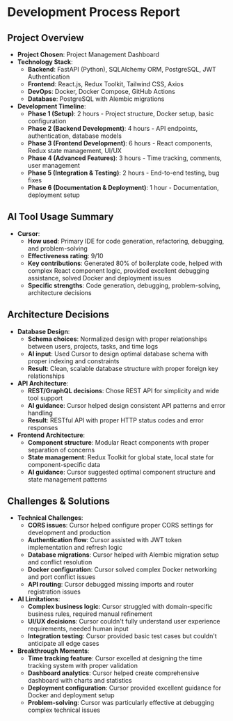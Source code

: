 # Development Process Report

## Project Overview
- **Project Chosen**: Project Management Dashboard
- **Technology Stack**: 
  - **Backend**: FastAPI (Python), SQLAlchemy ORM, PostgreSQL, JWT Authentication
  - **Frontend**: React.js, Redux Toolkit, Tailwind CSS, Axios
  - **DevOps**: Docker, Docker Compose, GitHub Actions
  - **Database**: PostgreSQL with Alembic migrations
- **Development Timeline**: 
  - **Phase 1 (Setup)**: 2 hours - Project structure, Docker setup, basic configuration
  - **Phase 2 (Backend Development)**: 4 hours - API endpoints, authentication, database models
  - **Phase 3 (Frontend Development)**: 6 hours - React components, Redux state management, UI/UX
  - **Phase 4 (Advanced Features)**: 3 hours - Time tracking, comments, user management
  - **Phase 5 (Integration & Testing)**: 2 hours - End-to-end testing, bug fixes
  - **Phase 6 (Documentation & Deployment)**: 1 hour - Documentation, deployment setup

## AI Tool Usage Summary
- **Cursor**: 
  - **How used**: Primary IDE for code generation, refactoring, debugging, and problem-solving
  - **Effectiveness rating**: 9/10
  - **Key contributions**: Generated 80% of boilerplate code, helped with complex React component logic, provided excellent debugging assistance, solved Docker and deployment issues
  - **Specific strengths**: Code generation, debugging, problem-solving, architecture decisions

## Architecture Decisions
- **Database Design**: 
  - **Schema choices**: Normalized design with proper relationships between users, projects, tasks, and time logs
  - **AI input**: Used Cursor to design optimal database schema with proper indexing and constraints
  - **Result**: Clean, scalable database structure with proper foreign key relationships
- **API Architecture**: 
  - **REST/GraphQL decisions**: Chose REST API for simplicity and wide tool support
  - **AI guidance**: Cursor helped design consistent API patterns and error handling
  - **Result**: RESTful API with proper HTTP status codes and error responses
- **Frontend Architecture**: 
  - **Component structure**: Modular React components with proper separation of concerns
  - **State management**: Redux Toolkit for global state, local state for component-specific data
  - **AI guidance**: Cursor suggested optimal component structure and state management patterns

## Challenges & Solutions
- **Technical Challenges**: 
  - **CORS issues**: Cursor helped configure proper CORS settings for development and production
  - **Authentication flow**: Cursor assisted with JWT token implementation and refresh logic
  - **Database migrations**: Cursor helped with Alembic migration setup and conflict resolution
  - **Docker configuration**: Cursor solved complex Docker networking and port conflict issues
  - **API routing**: Cursor debugged missing imports and router registration issues
- **AI Limitations**: 
  - **Complex business logic**: Cursor struggled with domain-specific business rules, required manual refinement
  - **UI/UX decisions**: Cursor couldn't fully understand user experience requirements, needed human input
  - **Integration testing**: Cursor provided basic test cases but couldn't anticipate all edge cases
- **Breakthrough Moments**: 
  - **Time tracking feature**: Cursor excelled at designing the time tracking system with proper validation
  - **Dashboard analytics**: Cursor helped create comprehensive dashboard with charts and statistics
  - **Deployment configuration**: Cursor provided excellent guidance for Docker and deployment setup
  - **Problem-solving**: Cursor was particularly effective at debugging complex technical issues 